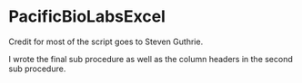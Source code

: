 # PacificBioLabsExcel

Credit for most of the script goes to Steven Guthrie.

I wrote the final sub procedure as well as the column headers in the second sub procedure.
